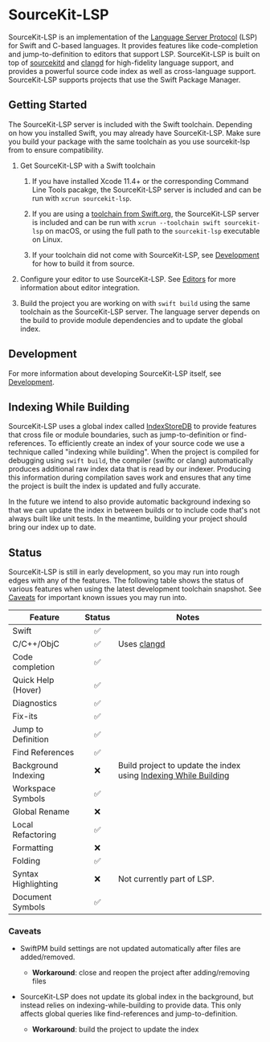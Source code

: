 # SourceKit-LSP

SourceKit-LSP is an implementation of the [Language Server Protocol](https://microsoft.github.io/language-server-protocol/) (LSP) for Swift and C-based languages. It provides features like code-completion and jump-to-definition to editors that support LSP. SourceKit-LSP is built on top of [sourcekitd](https://github.com/apple/swift/tree/master/tools/SourceKit) and [clangd](https://clang.llvm.org/extra/clangd.html) for high-fidelity language support, and provides a powerful source code index as well as cross-language support. SourceKit-LSP supports projects that use the Swift Package Manager.

## Getting Started

The SourceKit-LSP server is included with the Swift toolchain. Depending on how you installed Swift, you may already have SourceKit-LSP. Make sure you build your package with the same toolchain as you use sourcekit-lsp from to ensure compatibility.

1. Get SourceKit-LSP with a Swift toolchain

    1. If you have installed Xcode 11.4+ or the corresponding Command Line Tools pacakge, the SourceKit-LSP server is included and can be run with `xcrun sourcekit-lsp`.

    2. If you are using a [toolchain from Swift.org](https://swift.org/download/), the SourceKit-LSP server is included and can be run with `xcrun --toolchain swift sourcekit-lsp` on macOS, or using the full path to the `sourcekit-lsp` executable on Linux.

    3. If your toolchain did not come with SourceKit-LSP, see [Development](Documentation/Development.md) for how to build it from source.

2. Configure your editor to use SourceKit-LSP. See [Editors](Editors) for more information about editor integration.

3. Build the project you are working on with `swift build` using the same toolchain as the SourceKit-LSP server. The language server depends on the build to provide module dependencies and to update the global index.

## Development

For more information about developing SourceKit-LSP itself, see [Development](Documentation/Development.md).

## Indexing While Building

SourceKit-LSP uses a global index called [IndexStoreDB](https://github.com/apple/indexstore-db) to provide features that cross file or module boundaries, such as jump-to-definition or find-references. To efficiently create an index of your source code we use a technique called "indexing while building". When the project is compiled for debugging using `swift build`, the compiler (swiftc or clang) automatically produces additional raw index data that is read by our indexer. Producing this information during compilation saves work and ensures that any time the project is built the index is updated and fully accurate.

In the future we intend to also provide automatic background indexing so that we can update the index in between builds or to include code that's not always built like unit tests. In the meantime, building your project should bring our index up to date.

## Status

SourceKit-LSP is still in early development, so you may run into rough edges with any of the features. The following table shows the status of various features when using the latest development toolchain snapshot. See [Caveats](#caveats) for important known issues you may run into.

| Feature | Status | Notes |
|---------|:------:|-------|
| Swift | ✅ | |
| C/C++/ObjC | ✅ | Uses [clangd](https://clangd.github.io) |
| Code completion | ✅ | |
| Quick Help (Hover) | ✅ | |
| Diagnostics | ✅ | |
| Fix-its | ✅ | |
| Jump to Definition | ✅ | |
| Find References | ✅ | |
| Background Indexing | ❌ | Build project to update the index using [Indexing While Building](#indexing-while-building) |
| Workspace Symbols | ✅ | |
| Global Rename | ❌ | |
| Local Refactoring | ✅ | |
| Formatting | ❌ | |
| Folding | ✅ | |
| Syntax Highlighting | ❌ | Not currently part of LSP. |
| Document Symbols | ✅ |  |


### Caveats

* SwiftPM build settings are not updated automatically after files are added/removed.
	* **Workaround**: close and reopen the project after adding/removing files

* SourceKit-LSP does not update its global index in the background, but instead relies on indexing-while-building to provide data. This only affects global queries like find-references and jump-to-definition.
	* **Workaround**: build the project to update the index
